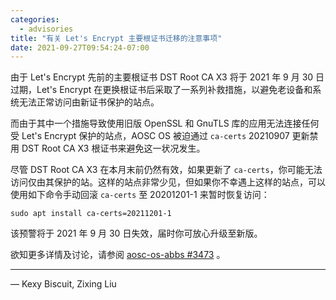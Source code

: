 ```yaml
---
categories:
  - advisories
title: "有关 Let's Encrypt 主要根证书迁移的注意事项"
date: 2021-09-27T09:54:24-07:00
---
```


由于 Let's Encrypt 先前的主要根证书 DST Root CA X3 将于 2021 年 9 月 30 日过期，Let's Encrypt 在更换根证书后采取了一系列补救措施，以避免老设备和系统无法正常访问由新证书保护的站点。

而由于其中一个措施导致使用旧版 OpenSSL 和 GnuTLS 库的应用无法连接任何受 Let's Encrypt 保护的站点，AOSC OS 被迫通过 `ca-certs` 20210907 更新禁用 DST Root CA X3 根证书来避免这一状况发生。

尽管 DST Root CA X3 在本月末前仍然有效，如果更新了 `ca-certs`，你可能无法访问仅由其保护的站。这样的站点非常少见，但如果你不幸遇上这样的站点，可以使用如下命令手动回滚 `ca-certs` 至 20201201-1 来暂时恢复访问：

    sudo apt install ca-certs=20211201-1

该预警将于 2021 年 9 月 30 日失效，届时你可放心升级至新版。

欲知更多详情及讨论，请参阅 [aosc-os-abbs #3473](https://github.com/AOSC-Dev/aosc-os-abbs/discussions/3473) 。

---

— Kexy Biscuit, Zixing Liu

